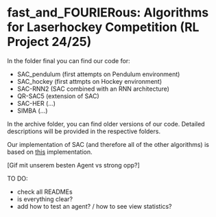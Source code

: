 # fast_and_FOURIERous: Algorithms for Laserhockey Competition (RL Project 24/25)

In the folder final you can find our code for:
- SAC_pendulum (first attempts on Pendulum environment)
- SAC_hockey (first attmpts on Hockey environment)
- SAC-RNN2 (SAC combined with an RNN architecture)
- QR-SAC5 (extension of SAC)
- SAC-HER (...)
- SIMBA (...)

In the archive folder, you can find older versions of our code. 
Detailed descriptions will be provided in the respective folders.

Our implementation of SAC (and therefore all of the other algorithms) is based on [this](https://github.com/pranz24/pytorch-soft-actor-critic/tree/master) implementation.

[Gif mit unserem besten Agent vs strong opp?]

TO DO: 
- check all READMEs 
- is everything clear?
- add how to test an agent? / how to see view statistics? 
